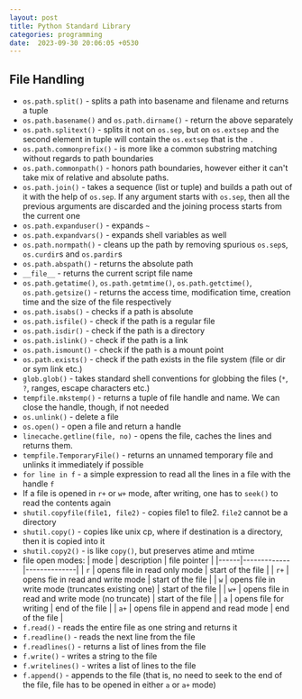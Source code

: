 ```yaml
---
layout: post
title: Python Standard Library
categories: programming
date:  2023-09-30 20:06:05 +0530
---
```



## File Handling

* `os.path.split()` - splits a path into basename and filename and returns a tuple
* `os.path.basename()` and `os.path.dirname()` - return the above separately
* `os.path.splitext()` - splits it not on `os.sep`, but on `os.extsep` and the second element in tuple will contain the `os.extsep` that is the `.`
* `os.path.commonprefix()` - is more like a common substring matching without regards to path boundaries
* `os.path.commonpath()` - honors path boundaries, however either it can't take mix of relative and absolute paths.
* `os.path.join()` - takes a sequence (list or tuple) and builds a path out of it with the help of `os.sep`. If any argument starts with `os.sep`, then all the previous arguments are discarded and the joining process starts from the current one
* `os.path.expanduser()` - expands `~`
* `os.path.expandvars()` - expands shell variables as well
* `os.path.normpath()` - cleans up the path by removing spurious `os.sep`s, `os.curdir`s and `os.pardir`s
* `os.path.abspath()` - returns the absolute path
* `__file__` - returns the current script file name
* `os.path.getatime()`, `os.path.getmtime()`, `os.path.getctime()`, `os.path.getsize()` - returns the access time, modification time, creation time and the size of the file respectively
* `os.path.isabs()` - checks if a path is absolute
* `os.path.isfile()` - check if the path is a regular file
* `os.path.isdir()` - check if the path is a directory
* `os.path.islink()` - check if the path is a link
* `os.path.ismount()` - check if the path is a mount point
* `os.path.exists()` - check if the path exists in the file system (file or dir or sym link etc.)
* `glob.glob()` - takes standard shell conventions for globbing the files (`*`, `?`, ranges, escape characters etc.)
* `tempfile.mkstemp()` - returns a tuple of file handle and name. We can close the handle, though, if not needed
* `os.unlink()` - delete a file
* `os.open()` - open a file and return a handle
* `linecache.getline(file, no)` - opens the file, caches the lines and returns them.
* `tempfile.TemporaryFile()` - returns an unnamed temporary file and unlinks it immediately if possible
* `for line in f` - a simple expression to read all the lines in a file with the handle `f`
* If a file is opened in `r+` or `w+` mode, after writing, one has to `seek()` to read the contents again
* `shutil.copyfile(file1, file2)` - copies file1 to file2. `file2` cannot be a directory
* `shutil.copy()` - copies like unix cp, where if destination is a directory, then it is copied into it
* `shutil.copy2()` - is like `copy()`, but preserves atime and mtime
* file open modes:
| mode | description | file pointer |
|------|-------------|--------------|
| `r` | opens file in read only mode | start of the file |
| `r+` | opens fie in read and write mode | start of the file |
| `w` | opens file in write mode (truncates existing one) | start of the file |
| `w+` | opens file in read and write mode (no truncate) | start of the file |
| `a` | opens file for writing | end of the file |
| `a+` | opens file in append and read mode | end of the file |
* `f.read()` - reads the entire file as one string and returns it
* `f.readline()` - reads the next line from the file
* `f.readlines()` - returns a list of lines from the file
* `f.write()` - writes a string to the file
* `f.writelines()` - writes a list of lines to the file
* `f.append()` - appends to the file (that is, no need to seek to the end of the file, file has to be opened in either `a` or `a+` mode)
